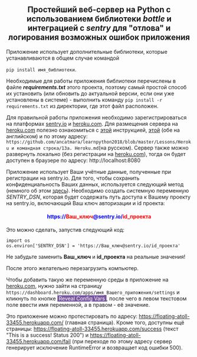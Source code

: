 ## <center> Простейший веб-сервер на Python с использованием библиотеки *bottle* и интеграцией с *sentry* для "отлова" и логирования возможных ошибок приложения

Приложение использует дополнительные библиотеки, которые устанавливаются в общем случае командой
  
`pip install имя_библиотеки`.

Необходимые для работы приложения библиотеки перечислены в файле *<b>requirements.txt</b>* этого проекта, поэтому самый простой способ их установить (или обновить до актуальной версии, если они уже установлены в системе) - выполнить команду `pip install -r requirements.txt` из директории, где этот файл расположен.

Для правильной работы приложения необходимо зарегистрироваться на платформах [sentry.io](https://sentry.io) и [heroku.com](https://heroku.com). Для размещения сервера на [heroku.com](https://heroku.com) полезно ознакомиться с [этой](https://github.com/chucknado/bottle_heroku_tutorial) инструкцией, [этой](https://devcenter.heroku.com/articles/git#http-git-authentication) (обе на английском) и по этому адресу: `https://github.com/ancatmara/learnpython2018/blob/master/Lessons/Heroku и командная строка/13a. Heroku.md`(на русском). Сервер также можно развернуть локально (без регистрации на [heroku.com](https://heroku.com)), тогда он будет доступен в браузере по адресу: http://localhost:8080

Приложение использует Ваши учётные данные, полученные при регистрации на sentry.io. Для того, чтобы сохранить конфиденциальность Ваших данных, используется следующий метод (немного об этом [здесь](https://devcenter.heroku.com/articles/sentry#integrating-with-python-or-django)). Необходимо создать системную переменную *SENTRY_DSN*, которая будет содержать путь доступа к Вашему проекту на sentry.io, включающий Ваш ключ авторизации и id проекта:
#### <center><span style="color:blue">https://<span style="color:red"><b>Ваш_ключ</b></span>@sentry.io/<span style="color:red"><b>id_проекта</b></span></span></center>
  
Это можно сделать, запустив следующий код:
  
```
import os
os.environ['SENTRY_DSN'] = 'https://Ваш_ключ@sentry.io/id_проекта'
```

Не забудьте заменить **Ваш_ключ** и **id_проекта** на реальные значения!
  
После этого желательно перезагрузить компьютер.

Чтобы добавить такую же переменную среды в приложение на [heroku.com](https://heroku.com), нужно зайти на страницу `https://dashboard.heroku.com/apps/имя_Вашего_приложения/settings` и кликнуть по кнопке <span style="color:white;background:#79589f;">&nbsp;Reveal Config Vars </span>, после чего в левом текстовом поле ввести имя переменной, а в правом - её значение.

Это приложение можно протестировать по адресу: https://floating-atoll-33455.herokuapp.com/ (главная страница). Кроме того, доступны ещё страницы:
https://floating-atoll-33455.herokuapp.com/success (текст "This is a success! Status 200") и https://floating-atoll-33455.herokuapp.com/fail (при переходе по этому адресу сервер генерирует исключение RuntimeError и возвращает код ошибки 500).
